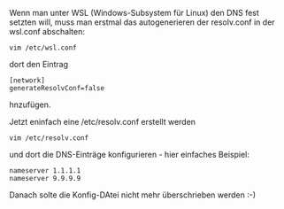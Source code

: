 Wenn man unter WSL (Windows-Subsystem für Linux) den DNS fest setzten will, muss man erstmal das autogenerieren der resolv.conf in der wsl.conf abschalten:

```console
vim /etc/wsl.conf
```

dort den Eintrag

```console
[network]
generateResolvConf=false
```

hnzufügen.

Jetzt eninfach eine /etc/resolv.conf erstellt werden

```console
vim /etc/resolv.conf
```

und dort die DNS-Einträge konfigurieren - hier einfaches Beispiel:

```console
nameserver 1.1.1.1
nameserver 9.9.9.9
```

Danach solte die Konfig-DAtei nicht mehr überschrieben werden :-)
